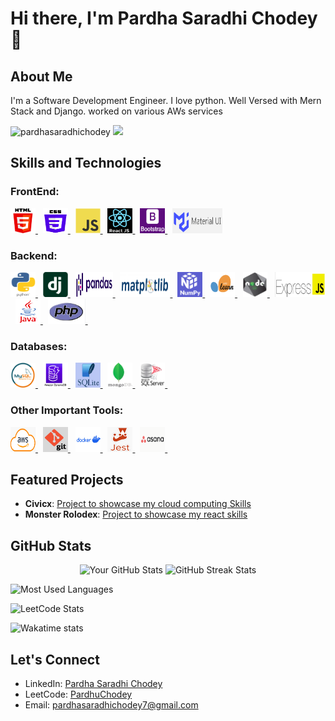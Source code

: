 # Hi there, I'm Pardha Saradhi Chodey 👋

## About Me
I'm a Software Development Engineer. I love python. Well Versed with Mern Stack and Django. worked on various AWs services
<p align="left"> <img src="https://komarev.com/ghpvc/?username=pardhasaradhichodey&label=Profile%20views&color=0e75b6&style=flat" alt="pardhasaradhichodey" /> 
<img src="https://wakatime.com/badge/user/018c9971-a274-4b34-a80d-6d4645aac4e3.svg" />
</p>

## Skills and Technologies
<h3 align="left">FrontEnd:</h3>
<p align="left"> 
  <a href="https://www.w3.org/html/" target="_blank" rel="noreferrer"> <img src="Screenshot 2024-02-09 132445.png" alt="html5" width="40" height="40"/> </a>&nbsp;
  <a href="https://www.w3schools.com/css/" target="_blank" rel="noreferrer"> <img src="css.png" alt="css3" width="40" height="40"/> </a>&nbsp;
   <a href="https://developer.mozilla.org/en-US/docs/Web/JavaScript" target="_blank" rel="noreferrer"> <img src="https://raw.githubusercontent.com/devicons/devicon/master/icons/javascript/javascript-original.svg" alt="javascript" width="40" height="40"/> </a>&nbsp;
<a href="https://reactjs.org/" target="_blank" rel="noreferrer"> <img src="react.png" alt="react" width="40" height="40"/> </a>&nbsp;
<a href="https://getbootstrap.com/docs/5.3/getting-started/introduction/" target="_blank" rel="noreferrer"> <img src="Bootstrap.png" alt="BootStrap" width="40" height="40"/> </a>&nbsp;
<a href="https://mui.com/material-ui/getting-started/" target="_blank" rel="noreferrer"> <img src="MaterialUi.png" alt="MaterialUi" width="80" height="40"/> </a>
</p>
<h3>Backend:</h3>
<p align="left">
<a href="https://www.python.org/doc/" target="_blank" rel="noreferrer"> <img src="python.png" alt="python" width="40" height="40"/> </a>&nbsp;
<a href="https://docs.djangoproject.com/en/5.0/" target="_blank" rel="noreferrer"> <img src="django.png" alt="django" width="40" height="40"/> </a>&nbsp;
<a href="https://pandas.pydata.org/docs/" target="_blank" rel="noreferrer"> <img src="pandas.png" alt="pandas" width="60" height="40"/> </a>&nbsp;
<a href="https://matplotlib.org/stable/users/index" target="_blank" rel="noreferrer"> <img src="mathplotlib.png" alt="Mathplotlib" width="80" height="40"/> </a>&nbsp;
<a href="https://numpy.org/doc/stable/" target="_blank" rel="noreferrer"> <img src="numpy.png" alt="numpy" width="40" height="40"/> </a>&nbsp;
<a href="https://scikit-learn.org/stable/user_guide.html" target="_blank" rel="noreferrer"> <img src="scikitlearn.png" alt="scikitlearn" width="40" height="40"/> </a>&nbsp;
<a href="https://nodejs.org/docs/latest/api/" target="_blank" rel="noreferrer"> <img src="nodejs.png" alt="nodejs" width="40" height="40"/> </a>&nbsp;
<a href="https://expressjs.com/en/starter/installing.html" target="_blank" rel="noreferrer"> <img src="expressjs.png" alt="expressjs" width="80" height="40"/> </a>&nbsp;
<a href="https://dev.java/learn/getting-started/" target="_blank" rel="noreferrer"> <img src="java.png" alt="java" width="40" height="40"/> </a>&nbsp;
<a href="https://www.php.net/docs.php" target="_blank" rel="noreferrer"> <img src="php.png" alt="php" width="60" height="40"/> </a>&nbsp;
</p>
<h3>Databases:</h3>
<p align="left"> 
  <a href="https://dev.mysql.com/doc/" target="_blank" rel="noreferrer"> <img src="mysql.png" alt="mysql" width="40" height="40"/> </a>&nbsp;
  <a href="https://aws.amazon.com/dynamodb/" target="_blank" rel="noreferrer"> <img src="dynamodb.png" alt="DynamoDB" width="40" height="40"/> </a>&nbsp;
  <a href="https://www.sqlite.org/docs.html" target="_blank" rel="noreferrer"> <img src="sqlite.png" alt="sqlite" width="40" height="40"/> </a>&nbsp;
  <a href="https://www.mongodb.com/docs/" target="_blank" rel="noreferrer"> <img src="mongodb.png" alt="mysql" width="40" height="40"/> </a>&nbsp;
  <a href="https://www.microsoft.com/en-us/sql-server" target="_blank" rel="noreferrer"> <img src="mssql.png" alt="mssql" width="40" height="40"/> </a>&nbsp;
</p>
<h3>Other Important Tools:</h3>
<p align="left"> 
  <a href="https://aws.amazon.com/" target="_blank" rel="noreferrer"> <img src="aws.png" alt="aws" width="40" height="40"/> </a>&nbsp;
  <a href="https://git-scm.com/" target="_blank" rel="noreferrer"> <img src="git.png" alt="git" width="40" height="40"/> </a>&nbsp;
  <a href="https://docs.docker.com/" target="_blank" rel="noreferrer"> <img src="docker.png" alt="docker" width="40" height="40"/> </a>&nbsp;
  <a href="https://jestjs.io/docs/getting-started" target="_blank" rel="noreferrer"> <img src="jest.png" alt="jest" width="40" height="40"/> </a>&nbsp;
  <a href="https://asana.com/" target="_blank" rel="noreferrer"> <img src="asana.png" alt="asana" width="40" height="40"/> </a>&nbsp;
</p>

## Featured Projects
- **Civicx**: [Project to showcase my cloud computing Skills](https://github.com/pardhasaradhichodey/Cloud_Computing_Project)
- **Monster Rolodex**: [Project to showcase my react skills](https://github.com/pardhasaradhichodey/monsters-rolodex)

## GitHub Stats
<p align="center">
  <img src="https://github-readme-stats.vercel.app/api?username=pardhasaradhichodey&show_icons=true&cache_seconds=10" alt="Your GitHub Stats" height="300px" width="40%"/>
  <img src="https://github-readme-streak-stats.herokuapp.com/?user=pardhasaradhichodey&cache_seconds=10" alt="GitHub Streak Stats" height="300px" width="40%"/>
</p>

<img src="https://github-readme-stats.vercel.app/api/top-langs/?username=pardhasaradhichodey&layout=pie&cache_seconds=10" alt="Most Used Languages" />



![LeetCode Stats](https://leetcard.jacoblin.cool/PardhuChodey?theme=unicorn&font=Shippori%20Antique&ext=heatmap)

![Wakatime stats](https://github-readme-stats.vercel.app/api/wakatime?username=pardhu_chodey)

## Let's Connect
- LinkedIn: [Pardha Saradhi Chodey](https://www.linkedin.com/in/pardhasaradhichodey/)
- LeetCode: [PardhuChodey](https://leetcode.com/PardhuChodey/)
- Email: [pardhasaradhichodey7@gmail.com](mailto:pardhasaradhichodey7@gmail.com)



